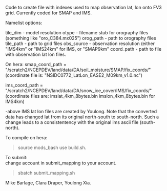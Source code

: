 Code to create file with indexes used to map observation lat, lon  onto FV3 grid. Currently coded for SMAP and IMS.

Namelist options: 

 tile_dim - model resolution
 otype    - filename stub for orography files (something like "oro_C384.mx025") 
 orog_path - path to orography files
 tile_path - path to grid files
 obs_source - observation resolution (either "IMS4km" or "IMS24km" for IMS, or "SMAP9km"
 coord_path - path to file with observation lat lon files.

On hera: 
 smap_coord_path = "/scratch2/NCEPDEV/land/data/DA/soil_moisture/SMAP/fix_coords/"
(coordinate file is:  "NSIDC0772_LatLon_EASE2_M09km_v1.0.nc") 

 ims_coord_path =  "/scratch2/NCEPDEV/land/data/DA/snow_ice_cover/IMS/fix_coords/" 
(coordinate files are:  imslat_4km_8bytes.bin  imslon_4km_8bytes.bin for IMS4km)

-above IMS lat lon files are created by Youlong. Note that the converted data has changed lat from its original
north-south to south-north. Such a change leads to a consistentency with the original ims ascii
file (south-north).

To compile on hera: 
>source mods_bash 
>use build.sh. 

To submit:  
change account in submit_mapping to your account.
>sbatch submit_mapping.sh 

Mike Barlage, Clara Draper, Youlong Xia.
